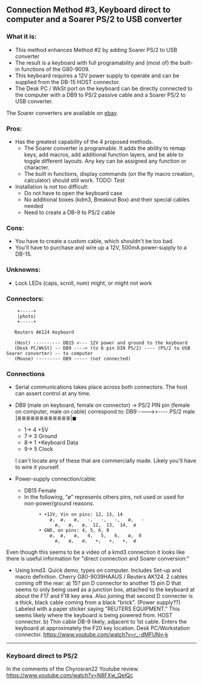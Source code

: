 ## Connection Method #3, Keyboard direct to computer and a Soarer PS/2 to USB converter


### What it is:

* This method enhances Method #2 by adding Soarer PS/2 to USB converter
* The result is a keyboard with full programability and (most of) the built-in functions of the G80-9009.
* This keyboard requires a 12V power supply to operate and can be supplied from
the DB-15 HOST connector.
* The Desk PC / WkSt port on the keyboard can be directly connected to the
computer with a DB9 to PS/2 passive cable and a Soarer PS/2 to USB converter.

The Soarer converters are available on 
[ebay](http://www.ebay.com/itm/NEW-PS-2-to-USB-Soarers-Converter-Adapter-Remapping-Macros-NKRO-Support-/282575686221).

### Pros:
* Has the greatest capability of the 4 proposed methods.
    - The Soarer converter is programable. It adds the ability to remap keys,
    add macros, add additional function layers, and be able to toggle different
    layouts. Any key can be assigned any function or character.
    - The built in functions, display commands (on the fly macro creation,
    calculator) should still work. TODO: Test
* Installation is not too difficult:
    - Do not have to open the keyboard case
    - No additional boxes (kdm3, Breakout Box) and their special cables needed
    - Need to create a DB-9 to PS/2 cable

### Cons:

* You have to create a custom cable, which shouldn't be too bad.
* You'll have to purchase and wire up a 12V, 500mA power-supply to a DB-15.

### Unknowns:

* Lock LEDs (caps, scroll, num) might, or might not work

### Connectors:

```
    +-----+
    |photo|
    +-----+
```
            
```
   Reuters AK124 Keyboard
   
   (Host) ---------- DB15 <--- 12V power and ground to the keyboard
   (Desk PC/WkSt) -- DB9 ----> (to 6 pin DIN PS/2) ---- (PS/2 to USB Soarer converter) -- to computer
   (Mouse) --------- DB9 ----- (not connected)
```
### Connections

* Serial communications takes place across both connectors. The host can assert control at any time. 
* DB9 (male on keyboard, female on connector) -> PS/2 PIN pin (female on computer, male on cable) correspond to:
    DB9 ---->>---- PS/2 male
    ]≣≣≣≣≣≣≣≣≣≣≣≣|◼
    * 1-> 4     +5V
    * 7-> 3     Ground
    * 8-> 1     +Keyboard Data
    * 9-> 5     Clock
    
    I can't locate any of these that are commercially made. Likely you'll have to wire it yourself.

* Power-supply connection/cable:
    - DB15 Female 
    - In the following, "ø" represents others pins, not used or used for non-power/ground reasons.
```
            • +12V, Vin on pins: 12, 13, 14
                ø,  ø,   ø,   -,   -,   -,   ø,   - 
                  ø,   ø,   ø,  12,  13,  14,  ø
            • GND, on pins: 4, 5, 6, 8﻿
                ø,  ø,   ø,   4,   5,   6,   ø,  8 
                  ø,   ø,   ø,   +,   +,   +,  ø
```

Even though this seems to be a video of a kmd3 connection it looks like
there is useful information for "direct connection and Soarer conversion:"

* Using kmd3. Quick demo, types on computer. Includes Set-up and macro definition. 
Cherry G80-9039HAAUS / Reuters AK124. 2 cables coming off the rear: 
    a) 15? pin D connector to another 15 pin D that seems to only being used as
    a junction box, attached to the keyboard at about the F17 and F18 key area.
    Also joining that second D connecter is a thick, black cable coming from a
    black "brick". (Power supply??) Labeled with a paper sticker saying "REUTERS
    EQUIPMENT." This seems likely where the keyboard is being powered from.
    HOST connector.
    b) Thin cable DB-9 likely, adjacent to 1st cable. Enters the keyboard at approximately
    the F20 key location. Desk PC/Workstation connector.
    https://www.youtube.com/watch?v=r_-dMFUNv-k

---
### Keyboard direct to PS/2

In the comments of the Chyrosran22 Youtube review. https://www.youtube.com/watch?v=N8FXw_QelQc

